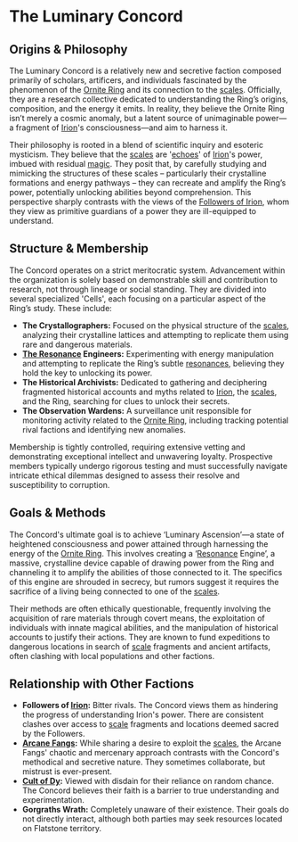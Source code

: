 # The Luminary Concord

## Origins & Philosophy

The Luminary Concord is a relatively new and secretive faction composed primarily of scholars, artificers, and individuals fascinated by the phenomenon of the [Ornite Ring](/geography/scale/ornite-ring.md) and its connection to the [scales](/geography/landmark/scale.md). Officially, they are a research collective dedicated to understanding the Ring’s origins, composition, and the energy it emits. In reality, they believe the Ornite Ring isn’t merely a cosmic anomaly, but a latent source of unimaginable power—a fragment of [Irion](/being/deity/irion.md)'s consciousness—and aim to harness it.

Their philosophy is rooted in a blend of scientific inquiry and esoteric mysticism. They believe that the [scales](/geography/landmark/scale.md) are '[echoes](/raw/20250501/soul/echoes.md)' of [Irion](/being/deity/irion.md)'s power, imbued with residual [magic](/structure/mechanic/magic.md). They posit that, by carefully studying and mimicking the structures of these scales – particularly their crystalline formations and energy pathways – they can recreate and amplify the Ring’s power, potentially unlocking abilities beyond comprehension. This perspective sharply contrasts with the views of the [Followers of Irion](/structure/society/factions/followers-of-irion.md), whom they view as primitive guardians of a power they are ill-equipped to understand.

## Structure & Membership

The Concord operates on a strict meritocratic system. Advancement within the organization is solely based on demonstrable skill and contribution to research, not through lineage or social standing. They are divided into several specialized 'Cells', each focusing on a particular aspect of the Ring’s study. These include:

*   **The Crystallographers:** Focused on the physical structure of the [scales](/geography/landmark/scale.md), analyzing their crystalline lattices and attempting to replicate them using rare and dangerous materials.
*   **[The Resonance](/raw/20250501/cataclysm/the-resonance.md) Engineers:** Experimenting with energy manipulation and attempting to replicate the Ring’s subtle [resonances](/raw/20250501/resonance/resonance.md), believing they hold the key to unlocking its power.
*   **The Historical Archivists:** Dedicated to gathering and deciphering fragmented historical accounts and myths related to [Irion](/being/deity/irion.md), the [scales](/geography/landmark/scale.md), and the Ring, searching for clues to unlock their secrets.
*   **The Observation Wardens:** A surveillance unit responsible for monitoring activity related to the [Ornite Ring](/geography/scale/ornite-ring.md), including tracking potential rival factions and identifying new anomalies.

Membership is tightly controlled, requiring extensive vetting and demonstrating exceptional intellect and unwavering loyalty. Prospective members typically undergo rigorous testing and must successfully navigate intricate ethical dilemmas designed to assess their resolve and susceptibility to corruption.

## Goals & Methods

The Concord's ultimate goal is to achieve ‘Luminary Ascension’—a state of heightened consciousness and power attained through harnessing the energy of the [Ornite Ring](/geography/scale/ornite-ring.md). This involves creating a ‘[Resonance](/raw/20250501/resonance/resonance.md) Engine’, a massive, crystalline device capable of drawing power from the Ring and channeling it to amplify the abilities of those connected to it. The specifics of this engine are shrouded in secrecy, but rumors suggest it requires the sacrifice of a living being connected to one of the [scales](/geography/landmark/scale.md).

Their methods are often ethically questionable, frequently involving the acquisition of rare materials through covert means, the exploitation of individuals with innate magical abilities, and the manipulation of historical accounts to justify their actions. They are known to fund expeditions to dangerous locations in search of [scale](/geography/landmark/scale.md) fragments and ancient artifacts, often clashing with local populations and other factions.

## Relationship with Other Factions

*   **Followers of [Irion](/being/deity/irion.md):** Bitter rivals. The Concord views them as hindering the progress of understanding Irion's power. There are consistent clashes over access to [scale](/geography/landmark/scale.md) fragments and locations deemed sacred by the Followers.
*   **[Arcane Fangs](/structure/society/factions/arcane-fangs.md):** While sharing a desire to exploit the [scales](/geography/landmark/scale.md), the Arcane Fangs' chaotic and mercenary approach contrasts with the Concord's methodical and secretive nature. They sometimes collaborate, but mistrust is ever-present.
*   **[Cult of Dy](/structure/society/factions/cult-of-dy.md):** Viewed with disdain for their reliance on random chance. The Concord believes their faith is a barrier to true understanding and experimentation.
*   **Gorgraths Wrath:** Completely unaware of their existence. Their goals do not directly interact, although both parties may seek resources located on Flatstone territory.
